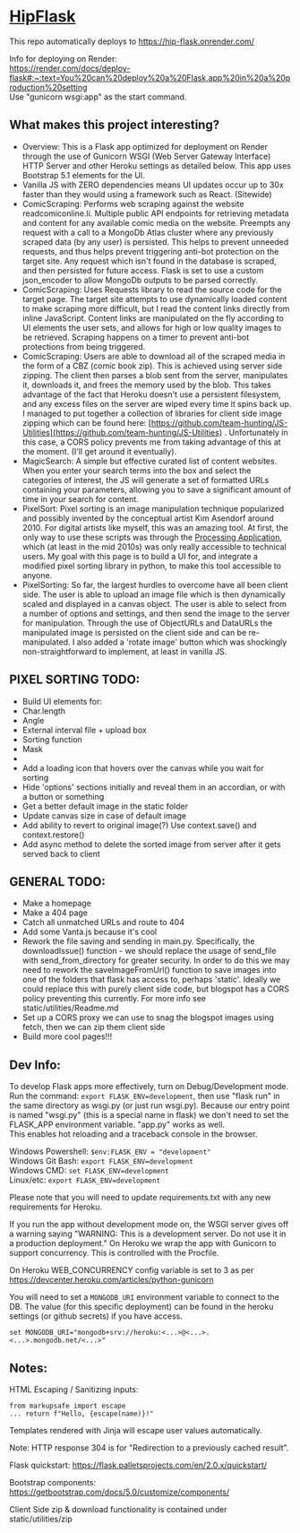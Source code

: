 # [HipFlask](https://hip-flask.onrender.com/)

This repo automatically deploys to https://hip-flask.onrender.com/ <br/> 

Info for deploying on Render: <br/>
https://render.com/docs/deploy-flask#:~:text=You%20can%20deploy%20a%20Flask,app%20in%20a%20production%20setting <br/> 
Use "gunicorn wsgi:app" as the start command. <br/>


## What makes this project interesting?
- Overview: This is a Flask app optimized for deployment on Render through the use of Gunicorn WSGI (Web Server Gateway Interface) HTTP Server and other Heroku settings as detailed below. This app uses Bootstrap 5.1 elements for the UI.  
- Vanilla JS with ZERO dependencies means UI updates occur up to 30x faster than they would using a framework such as React. (Sitewide)
- ComicScraping: Performs web scraping against the website readcomiconline.li. Multiple public API endpoints for retrieving metadata and content for any available comic media on the website. Preempts any request with a call to a MongoDb Atlas cluster where any previously scraped data (by any user) is persisted. This helps to prevent unneeded requests, and thus helps prevent triggering anti-bot protection on the target site. Any request which isn't found in the database is scraped, and then persisted for future access. Flask is set to use a custom json_encoder to allow MongoDb outputs to be parsed correctly.
- ComicScraping: Uses Requests library to read the source code for the target page. The target site attempts to use dynamically loaded content to make scraping more difficult, but I read the content links directly from inline JavaScript. Content links are manipulated on the fly according to UI elements the user sets, and allows for high or low quality images to be retrieved. Scraping happens on a timer to prevent anti-bot protections from being triggered.
- ComicScraping: Users are able to download all of the scraped media in the form of a CBZ (comic book zip). This is achieved using server side zipping. The client then parses a blob sent from the server, manipulates it, downloads it, and frees the memory used by the blob. This takes advantage of the fact that Heroku doesn't use a persistent filesystem, and any excess files on the server are wiped every time it spins back up. I managed to put together a collection of libraries for client side image zipping which can be found here: [https://github.com/team-hunting/JS-Utilities](https://github.com/team-hunting/JS-Utilities) . Unfortunately in this case, a CORS policy prevents me from taking advantage of this at the moment. (I'll get around it eventually).
- MagicSearch: A simple but effective curated list of content websites. When you enter your search terms into the box and select the categories of interest, the JS will generate a set of formatted URLs containing your parameters, allowing you to save a significant amount of time in your search for content. 
- PixelSort: Pixel sorting is an image manipulation technique popularized and possibly invented by the conceptual artist Kim Asendorf around 2010. For digital artists like myself, this was an amazing tool. At first, the only way to use these scripts was through the [Processing Application](https://processing.org/), which (at least in the mid 2010s) was only really accessible to technical users. My goal with this page is to build a UI for, and integrate a modified pixel sorting library in python, to make this tool accessible to anyone.
- PixelSorting: So far, the largest hurdles to overcome have all been client side. The user is able to upload an image file which is then dynamically scaled and displayed in a canvas object. The user is able to select from a number of options and settings, and then send the image to the server for manipulation. Through the use of ObjectURLs and DataURLs the manipulated image is persisted on the client side and can be re-manipulated. I also added a 'rotate image' button which was shockingly non-straightforward to implement, at least in vanilla JS. 

## PIXEL SORTING TODO:
- Build UI elements for:
- Char.length
- Angle
- External interval file + upload box
- Sorting function
- Mask
- 
- Add a loading icon that hovers over the canvas while you wait for sorting
- Hide 'options' sections initially and reveal them in an accordian, or with a button or something
- Get a better default image in the static folder
- Update canvas size in case of default image
- Add ability to revert to original image(?) Use context.save() and context.restore()
- Add async method to delete the sorted image from server after it gets served back to client

## GENERAL TODO:
- Make a homepage 
- Make a 404 page
- Catch all unmatched URLs and route to 404
- Add some Vanta.js because it's cool 
- Rework the file saving and sending in  main.py. Specifically, the downloadIssue() function - we should replace the usage of send_file with send_from_directory for greater security. In order to do this we may need to rework the saveImageFromUrl() function to save images into one of the folders that flask has access to, perhaps 'static'. Ideally we could replace this with purely client side code, but blogspot has a CORS policy preventing this currently. For more info see static/utilities/Readme.md
- Set up a CORS proxy we can use to snag the blogspot images using fetch, then we can zip them client side
- Build more cool pages!!!


## Dev Info:

To develop Flask apps more effectively, turn on Debug/Development mode. <br/>
Run the command: ```export FLASK_ENV=development```, then use "flask run" in the same directory as wsgi.py (or just run wsgi.py). Because our entry point is named "wsgi.py" (this is a special name in flask) we don't need to set the FLASK_APP environment variable. "app.py" works as well. <br/>
This enables hot reloading and a traceback console in the browser.

Windows Powershell: ```$env:FLASK_ENV = "development"```  <br/>
Windows Git Bash:   ```export FLASK_ENV=development```    <br/>
Windows CMD:        ```set FLASK_ENV=development```       <br/>
Linux/etc:          ```export FLASK_ENV=development```    <br/>

Please note that you will need to update requirements.txt with any new requirements for Heroku.<br/>

If you run the app without development mode on, the WSGI server gives off a warning saying "WARNING: This is a development server. Do not use it in a production deployment." On Heroku we wrap the app with Gunicorn to support concurrency. This is controlled with the Procfile.<br/>

On Heroku WEB_CONCURRENCY config variable is set to 3 as per https://devcenter.heroku.com/articles/python-gunicorn <br/>

You will need to set a ```MONGODB_URI``` environment variable to connect to the DB. The value (for this specific deployment) can be found in the heroku settings (or github secrets) if you have access. <br/>

```set MONGODB_URI="mongodb+srv://heroku:<...>@<...>.<...>.mongodb.net/<...>"``` <br/>

## Notes:

HTML Escaping / Sanitizing inputs: <br/>
```
from markupsafe import escape
... return f"Hello, {escape(name)}!"
```

Templates rendered with Jinja will escape user values automatically. <br/>

Note: HTTP response 304 is for "Redirection to a previously cached result". <br/>

Flask quickstart: https://flask.palletsprojects.com/en/2.0.x/quickstart/ <br/>

Bootstrap components: https://getbootstrap.com/docs/5.0/customize/components/ <br/> 

Client Side zip & download functionality is contained under static/utilities/zip <br/>
